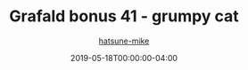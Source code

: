 ---
title: "Grafald bonus 41 - grumpy cat"
type: "image"
date: 2019-05-18T00:00:00-04:00
draft: false
categories:
- comics
- collaborations
tags:
- grafald
image_path: "../img/2019/bonus_41.jpg"
alt_text: ""
author: "[hatsune-mike](https://cohost.org/hatsune-mike)"
---